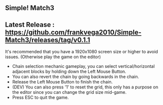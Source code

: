 ## Simple! Match3

## Latest Release : https://github.com/frankvega2010/Simple-Match3/releases/tag/v0.1.1

It's recommended that you have a 1920x1080 screen size or higher to avoid issues. (Otherwise play the game on the editor)

- Chain selection mechanic gameplay, you can select vertical/horizontal adjacent blocks by holding down the Left Mouse Button.
- You can also revert the chain by going backwards in the chain.
- Release the Left Mouse Button to finish the chain.
- (DEV) You can also press '1' to reset the grid, this only has a purpose on the editor since you can change the grid size mid-game.
- Press ESC to quit the game.
